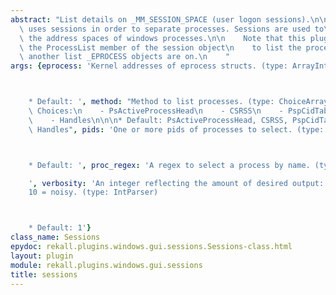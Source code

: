 ```yaml
---
abstract: "List details on _MM_SESSION_SPACE (user logon sessions).\n\n    Windows\
  \ uses sessions in order to separate processes. Sessions are used to\n    separate\
  \ the address spaces of windows processes.\n\n    Note that this plugin traverses\
  \ the ProcessList member of the session object\n    to list the processes - yet\
  \ another list _EPROCESS objects are on.\n    "
args: {eprocess: 'Kernel addresses of eprocess structs. (type: ArrayIntParser)



    * Default: ', method: "Method to list processes. (type: ChoiceArray)\n\n\n* Valid\
    \ Choices:\n    - PsActiveProcessHead\n    - CSRSS\n    - PspCidTable\n    - Sessions\n\
    \    - Handles\n\n\n* Default: PsActiveProcessHead, CSRSS, PspCidTable, Sessions,\
    \ Handles", pids: 'One or more pids of processes to select. (type: ArrayIntParser)



    * Default: ', proc_regex: 'A regex to select a process by name. (type: RegEx)

    ', verbosity: 'An integer reflecting the amount of desired output: 0 = quiet,
    10 = noisy. (type: IntParser)



    * Default: 1'}
class_name: Sessions
epydoc: rekall.plugins.windows.gui.sessions.Sessions-class.html
layout: plugin
module: rekall.plugins.windows.gui.sessions
title: sessions
---
```

